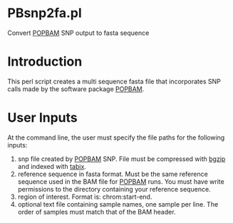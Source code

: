 PBsnp2fa.pl
===========

Convert [POPBAM](https://github.com/dgarriga/POPBAM) SNP output to fasta sequence


Introduction
============

This perl script creates a multi sequence fasta file that incorporates SNP calls made by the software package [POPBAM](https://github.com/dgarriga/POPBAM).



User Inputs
===========

At the command line, the user must specify the file paths for the following inputs:

1. snp file created by [POPBAM](https://github.com/dgarriga/POPBAM) SNP. File must be compressed with [bgzip](http://samtools.sourceforge.net/tabix.shtml) and indexed with [tabix](http://samtools.sourceforge.net/tabix.shtml).
2. reference sequence in fasta format. Must be the same reference sequence used in the BAM file for [POPBAM](https://github.com/dgarriga/POPBAM) runs. You must have write permissions to the directory containing your reference sequence.
3. region of interest. Format is: chrom:start-end.
4. optional text file containing sample names, one sample per line. The order of samples must match that of the BAM header.


